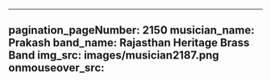 ------
pagination_pageNumber: 2150
musician_name: Prakash
band_name: Rajasthan Heritage Brass Band
img_src: images/musician2187.png
onmouseover_src: 
------